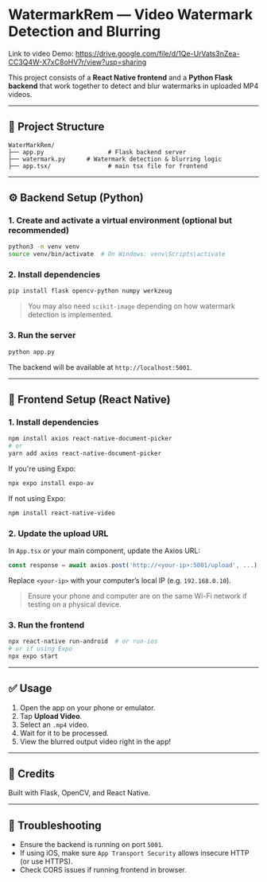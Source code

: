 # WatermarkRem — Video Watermark Detection and Blurring

Link to video Demo: https://drive.google.com/file/d/1Qe-UrVats3nZea-CC3Q4W-X7xC8oHV7r/view?usp=sharing


This project consists of a **React Native frontend** and a **Python Flask backend** that work together to detect and blur watermarks in uploaded MP4 videos.

---

## 📁 Project Structure

```
WaterMarkRem/
├── app.py                  # Flask backend server
├── watermark.py      # Watermark detection & blurring logic
├── app.tsx/                # main tsx file for frontend

```

---

## ⚙️ Backend Setup (Python)

### 1. Create and activate a virtual environment (optional but recommended)

```bash
python3 -m venv venv
source venv/bin/activate  # On Windows: venv\Scripts\activate
```

### 2. Install dependencies

```bash
pip install flask opencv-python numpy werkzeug
```

> You may also need `scikit-image` depending on how watermark detection is implemented.

### 3. Run the server

```bash
python app.py
```

The backend will be available at `http://localhost:5001`.

---

## 📱 Frontend Setup (React Native)

### 1. Install dependencies

```bash
npm install axios react-native-document-picker
# or
yarn add axios react-native-document-picker
```

If you're using Expo:

```bash
npx expo install expo-av
```

If not using Expo:

```bash
npm install react-native-video
```

### 2. Update the upload URL

In `App.tsx` or your main component, update the Axios URL:

```ts
const response = await axios.post('http://<your-ip>:5001/upload', ...)
```

Replace `<your-ip>` with your computer’s local IP (e.g. `192.168.0.10`).

> Ensure your phone and computer are on the same Wi-Fi network if testing on a physical device.

### 3. Run the frontend

```bash
npx react-native run-android  # or run-ios
# or if using Expo
npx expo start
```

---

## ✅ Usage

1. Open the app on your phone or emulator.
2. Tap **Upload Video**.
3. Select an `.mp4` video.
4. Wait for it to be processed.
5. View the blurred output video right in the app!

---

## 🧠 Credits

Built with Flask, OpenCV, and React Native.

---

## 🐛 Troubleshooting

- Ensure the backend is running on port `5001`.
- If using iOS, make sure `App Transport Security` allows insecure HTTP (or use HTTPS).
- Check CORS issues if running frontend in browser.
